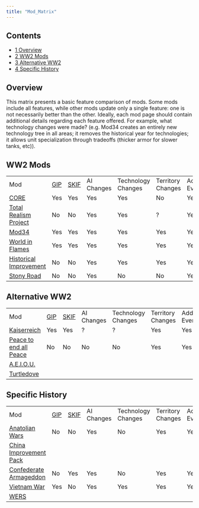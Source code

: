 ```yaml
---
title: "Mod_Matrix"
---
```


## Contents

-   [ 1 Overview ](#Overview)
-   [ 2 WW2 Mods ](#WW2_Mods)
-   [ 3 Alternative WW2 ](#Alternative_WW2)
-   [ 4 Specific History ](#Specific_History)

##  Overview 

This matrix presents a basic feature comparison of mods. Some mods
include all features, while other mods update only a single feature: one
is not necessarily better than the other. Ideally, each mod page should
contain additional details regarding each feature offered. For example,
what technology changes were made? (e.g. Mod34 creates an entirely new
technology tree in all areas; it removes the historical year for
technologies; it allows unit specialization through tradeoffs (thicker
armor for slower tanks, etc)).

##  WW2 Mods 

|                                                                            |                   |                      |            |                    |                   |              |           |                |
|----------------------------------------------------------------------------|-------------------|----------------------|------------|--------------------|-------------------|--------------|-----------|----------------|
| Mod                                                                        | [GIP](/GIP "GIP") | [SKIF](/SKIF "SKIF") | AI Changes | Technology Changes | Territory Changes | Added Events | New Units | Game Mechanics |
| [CORE](/CORE "CORE")                                                       | Yes               | Yes                  | Yes        | Yes                | No                | Yes          | Yes       | No             |
| [Total Realism Project](/TRP "TRP")                                        | No                | No                   | Yes        | Yes                | ?                 | Yes          | ?         | ?              |
| [Mod34](/Mod34 "Mod34")                                                    | Yes               | Yes                  | Yes        | Yes                | Yes               | Yes          | Yes       | No             |
| [World in Flames](/WIF "WIF")                                              | Yes               | Yes                  | Yes        | Yes                | Yes               | Yes          | Yes       | Yes            |
| [Historical Improvement](/Historical_Improvement "Historical Improvement") | No                | No                   | Yes        | Yes                | Yes               | Yes          | Yes       | No             |
| [Stony Road](/Stony_Road "Stony Road")                                     | No                | No                   | Yes        | No                 | No                | Yes          | Yes       | Yes            |

##  Alternative WW2 

|                                                                            |                   |                      |            |                    |                   |              |           |                |
|----------------------------------------------------------------------------|-------------------|----------------------|------------|--------------------|-------------------|--------------|-----------|----------------|
| Mod                                                                        | [GIP](/GIP "GIP") | [SKIF](/SKIF "SKIF") | AI Changes | Technology Changes | Territory Changes | Added Events | New Units | Game Mechanics |
| [Kaiserreich](/Kaiserreich "Kaiserreich")                                  | Yes               | Yes                  | ?          | ?                  | Yes               | Yes          | ?         | ?              |
| [Peace to end all Peace](/Peace_to_end_all_Peace "Peace to end all Peace") | No                | No                   | No         | No                 | Yes               | Yes          | No        | No             |
| [A.E.I.O.U.](/A.E.I.O.U. "A.E.I.O.U.")                                     |                   |                      |            |                    |                   |              |           |                |
| [Turtledove](/Turtledove "Turtledove")                                     |                   |                      |            |                    |                   |              |           |                |

##  Specific History 

|                                                                            |                   |                      |            |                    |                   |              |           |                |
|----------------------------------------------------------------------------|-------------------|----------------------|------------|--------------------|-------------------|--------------|-----------|----------------|
| Mod                                                                        | [GIP](/GIP "GIP") | [SKIF](/SKIF "SKIF") | AI Changes | Technology Changes | Territory Changes | Added Events | New Units | Game Mechanics |
| [Anatolian Wars](/Anatolian_Wars "Anatolian Wars")                         | No                | No                   | Yes        | No                 | Yes               | Yes          | No        | No             |
| [China Improvement Pack](/China_Improvement_Pack "China Improvement Pack") |                   |                      |            |                    |                   |              |           |                |
| [Confederate Armageddon](/Confederate_Armageddon "Confederate Armageddon") | No                | Yes                  | Yes        | No                 | Yes               | Yes          | No        | No             |
| [Vietnam War](/Vietnam_War "Vietnam War")                                  | Yes               | No                   | Yes        | Yes                | Yes               | Yes          | Yes       | No             |
| [WERS](/WERS "WERS")                                                       |                   |                      |            |                    |                   |              |           |                |
